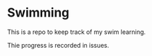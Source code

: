 # Swimming

This is a repo to keep track of my swim learning.

Thie progress is recorded in issues.
